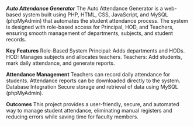 *****Auto Attendance Generator*****
The Auto Attendance Generator is a web-based system built using PHP, HTML, CSS, JavaScript, and MySQL (phpMyAdmin) that automates the student attendance process. The system is designed with role-based access for Principal, HOD, and Teachers, ensuring smooth management of departments, subjects, and student records.

**Key Features**
Role-Based System
Principal: Adds departments and HODs.
HOD: Manages subjects and allocates teachers.
Teachers: Add students, mark daily attendance, and generate reports.

**Attendance Management**
Teachers can record daily attendance for students.
Attendance reports can be downloaded directly to the system.
Database Integration
Secure storage and retrieval of data using MySQL (phpMyAdmin).

**Outcomes**
This project provides a user-friendly, secure, and automated way to manage student attendance, eliminating manual registers and reducing errors while saving time for faculty members.
